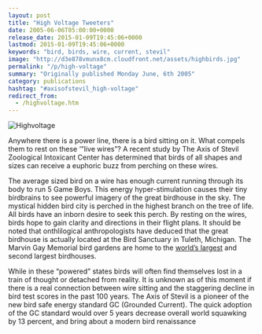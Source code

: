 ```yaml
---
layout: post
title: "High Voltage Tweeters"
date: 2005-06-06T05:00:00+0000
release_date: 2015-01-09T19:45:06+0000
lastmod: 2015-01-09T19:45:06+0000
keywords: "bird, birds, wire, current, stevil"
image: "http://d3e878vmunx8cm.cloudfront.net/assets/highbirds.jpg"
permalink: "/p/high-voltage"
summary: "Originally published Monday June, 6th 2005"
category: publications
hashtag: "#axisofstevil_high-voltage"
redirect_from:
  - /highvoltage.htm
---
```


[id_1]: http://d3e878vmunx8cm.cloudfront.net/assets/highbirds.jpg "Highvoltage"
![Highvoltage][id_1]

Anywhere there is a power line, there is a bird sitting on it. What compels them to rest on these ‘”live wires”? A recent study by The Axis of Stevil Zoological Intoxicant Center has determined that birds of all shapes and sizes can receive a euphoric buzz from perching on these wires.

The average sized bird on a wire has enough current running through its body to run 5 Game Boys. This energy hyper-stimulation causes their tiny birdbrains to see powerful imagery of the great birdhouse in the sky. The mystical hidden bird city is perched in the highest branch on the tree of life. All birds have an inborn desire to seek this perch. By resting on the wires, birds hope to gain clarity and directions in their flight plans. It should be noted that onthlilogical anthropologists have deduced that the great birdhouse is actually located at the Bird Sanctuary in Tuleth, Michigan. The Marvin Gay Memorial bird gardens are home to the [world’s largest](http://d3e878vmunx8cm.cloudfront.net/assets/bigbirdhouse.gif "world’s largest") and second largest birdhouses.

While in these “powered” states birds will often find themselves lost in a train of thought or detached from reality. It is unknown as of this moment if there is a real connection between wire sitting and the staggering decline in bird test scores in the past 100 years. The Axis of Stevil is a pioneer of the new bird safe energy standard GC (Grounded Current). The quick adoption of the GC standard would over 5 years decrease overall world squawking by 13 percent, and bring about a modern bird renaissance
